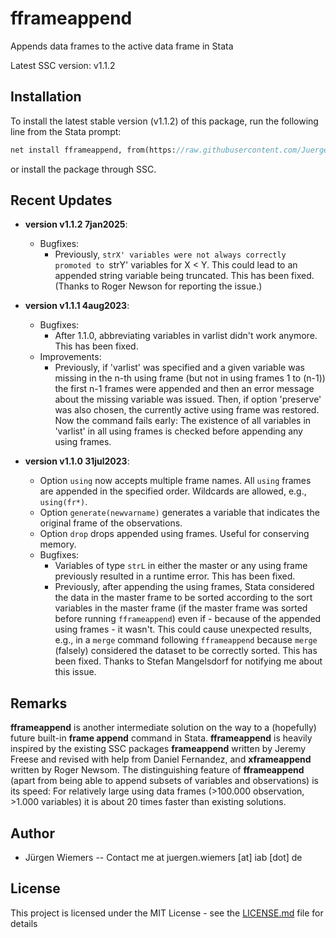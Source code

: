 # fframeappend

Appends data frames to the active data frame in Stata

Latest SSC version: v1.1.2

## Installation

To install the latest stable version (v1.1.2) of this package, run the following line from the Stata prompt:

```stata
net install fframeappend, from(https://raw.githubusercontent.com/JuergenWiemers/fframeappend/master/src) replace
```

or install the package through SSC.

## Recent Updates

* **version v1.1.2 7jan2025**:
   - Bugfixes:
     - Previously, `strX' variables were not always correctly promoted to `strY' variables for X < Y. This could lead
       to an appended string variable being truncated. This has been fixed. (Thanks to Roger Newson for reporting the issue.)

* **version v1.1.1 4aug2023**:
    - Bugfixes:
      - After 1.1.0, abbreviating variables in varlist didn't work anymore. This has been fixed.
    - Improvements:
      - Previously, if 'varlist' was specified and a given variable was missing in the n-th using frame (but not in using frames 1 to (n-1)) the first n-1 frames were appended and then an error message about the missing variable was issued. Then, if option 'preserve' was also chosen, the currently active using frame was restored. Now the command fails early: The existence of all variables in 'varlist' in all using frames is checked before appending any using frames.


* **version v1.1.0 31jul2023**:
    - Option `using` now accepts multiple frame names. All `using` frames are appended in the specified order. Wildcards are allowed, e.g., `using(fr*)`.
    - Option `generate(newvarname)` generates a variable that indicates the original frame of the observations.
    - Option `drop` drops appended using frames. Useful for conserving memory.
    - Bugfixes:
      - Variables of type `strL` in either the master or any using frame previously resulted in a runtime error. This has been fixed.
      - Previously, after appending the using frames, Stata considered the data in the master frame to be sorted according to the sort variables in the master frame (if the master frame was sorted before running `fframeappend`) even if - because of the appended using frames - it wasn't. This could cause unexpected results, e.g., in a `merge` command following `fframeappend` because `merge` (falsely) considered the dataset to be correctly sorted. This has been fixed. Thanks to Stefan Mangelsdorf for notifying me about this issue.


## Remarks

**fframeappend** is another intermediate solution on the way to a (hopefully) future built-in **frame append** command in Stata.
**fframeappend** is heavily inspired by the existing SSC packages **frameappend** written by Jeremy Freese and revised with help from Daniel Fernandez, and **xframeappend** written by Roger Newsom.
The distinguishing feature of **fframeappend** (apart from being able to append subsets of variables and observations) is its speed: For relatively large using data frames (>100.000 observation, >1.000 variables) it is about 20 times faster than existing solutions.


## Author

* Jürgen Wiemers -- Contact me at juergen.wiemers [at] iab [dot] de

## License

This project is licensed under the MIT License - see the [LICENSE.md](LICENSE.md) file for details
